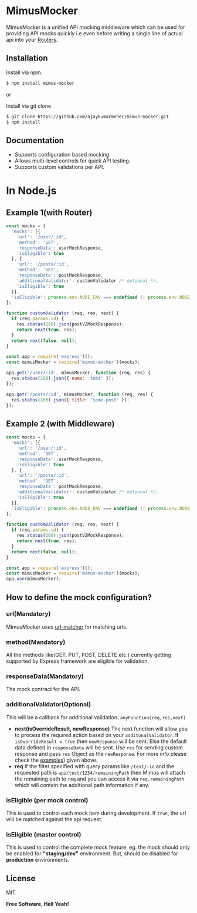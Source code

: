 # MimusMocker

MimusMocker is a unified API mocking middleware which can be used for providing API mocks quickly i.e even before writing a single line of actual api into your [Routers](https://expressjs.com/en/guide/routing.html).

## Installation

Install via npm.

```bash
$ npm install mimus-mocker
```

or

Install via git clone

```bash
$ git clone https://github.com/ajaykumarmeher/mimus-mocker.git
$ npm install
```
  
## Documentation
  - Supports configuration based mocking.
  - Allows multi-level controls for quick API testing.
  - Supports custom validations per API.


# In Node.js
## Example 1(with Router)
```js
const mocks = {
  'mocks': [{
    'url': '/user/:id',
    'method': 'GET',
    'responseData': userMockResponse,
    'isEligible': true 
  }, {
    'url': '/posts/:id',
    'method': 'GET',
    'responseData': postMockResponse,
    'additionalValidator': customValidator /* optional */,
    'isEligible': true
  }],
  'isEligible': process.env.NODE_ENV === undefined || process.env.NODE_ENV === 'staging'
};

function customValidator (req, res, next) {
  if (req.params.id) {
    res.status(200).json(postV2MockResponse);
    return next(true, res);
  }
  return next(false, null);
}

const app = require('express')();
const mimusMocker = require('mimus-mocker')(mocks);

app.get('/user/:id', mimusMocker, function (req, res) {
  res.status(200).json({ name: 'tobi' });
});

app.get('/posts/:id', mimusMocker, function (req, res) {
  res.status(200).json({ title: 'some-post' });
});
```

## Example 2 (with Middleware)
```js
const mocks = {
  'mocks': [{
    'url': '/user/:id',
    'method': 'GET',
    'responseData': userMockResponse,
    'isEligible': true 
  }, {
    'url': '/posts/:id',
    'method': 'GET',
    'responseData': postMockResponse,
    'additionalValidator': customValidator /* optional */,
    'isEligible': true
  }],
  'isEligible': process.env.NODE_ENV === undefined || process.env.NODE_ENV === 'staging'
};

function customValidator (req, res, next) {
  if (req.params.id) {
    res.status(200).json(postV2MockResponse);
    return next(true, res);
  }
  return next(false, null);
}

const app = require('express')();
const mimusMocker = require('mimus-mocker')(mocks);
app.use(mimusMocker);
```
## How to define the mock configuration?

### url(Mandatory)
MimusMocker uses [url-matcher](https://www.npmjs.com/package/url-matcher) for matching urls.

### method(Mandatory)
All the methods like(GET, PUT, POST, DELETE etc.) currently getting supported by Express framework are eligible for validation.

### responseData(Mandatory)
The mock contract for the API.

### additionalValidator(Optional)
This will be a callback for additional validation. 
```anyFunction(req,res,next)```
* **next(isOverrideResult, newResponse)**
The next function will allow you to process the required action based on your `additonalValidator`. If `isOverrideResult = true` then `newResponse` will be sent. Else the default data defined in `responseData` will be sent. Use `res` for sending custom response and pass `res` Object as the `newResponse`. For more info please check the [examples](#in-nodejs)) given above.
* **req**
If the filter specified with query params like `/test/:id` and the requested path is `api/test/1234/remainingPath` then Mimus will attach the remaining path to `req` and you can access it via `req.remainingPath` which will contain the additional path information if any.

### isEligible (per mock control)
This is used to control each mock item during development. If `true`, the url will be matched against the api request.

### isEligible (master control)
This is used to control the complete mock feature. eg. the mock should only be enabled for **"staging/dev"** environment. But, should be disabled for **production** environments.

License
----

MIT


**Free Software, Hell Yeah!**

